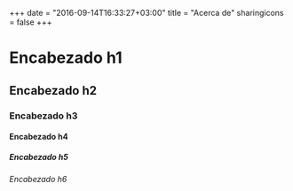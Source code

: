 +++
date = "2016-09-14T16:33:27+03:00"
title = "Acerca de"
sharingicons = false
+++

# Encabezado h1 
## Encabezado h2
### Encabezado h3
#### Encabezado h4
##### Encabezado h5
###### Encabezado h6
